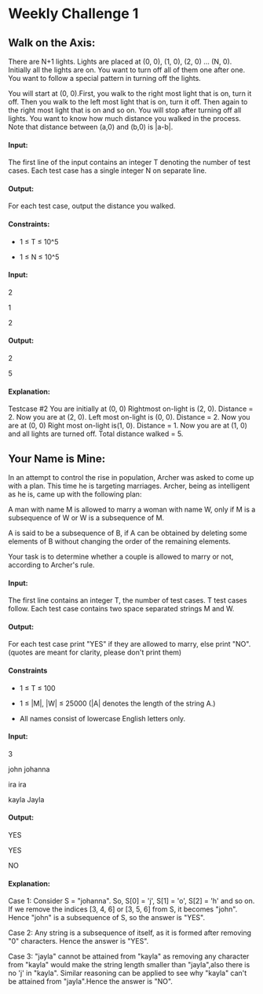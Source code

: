 # Weekly Challenge 1

## Walk on the Axis:

There are N+1 lights. Lights are placed at (0, 0), (1, 0), (2, 0) ... (N, 0). Initially all the lights are on. You want to turn off all of them one after one. You want to follow a special pattern in turning off the lights.

You will start at (0, 0).First, you walk to the right most light that is on, turn it off. Then you walk to the left most light that is on, turn it off. Then again to the right most light that is on and so on. You will stop after turning off all lights. You want to know how much distance you walked in the process. Note that distance between (a,0) and (b,0) is |a-b|.

#### Input:

The first line of the input contains an integer T denoting the number of test cases. Each test case has a single integer N on separate line.

#### Output:

For each test case, output the distance you walked.

#### Constraints:

- 1 ≤ T ≤ 10^5

- 1 ≤ N ≤ 10^5

#### Input:

2

1

2

#### Output:

2

5

#### Explanation:

Testcase #2 You are initially at (0, 0) Rightmost on-light is (2, 0). Distance = 2. Now you are at (2, 0). Left most on-light is (0, 0). Distance = 2. Now you are at (0, 0) Right most on-light is(1, 0). Distance = 1. Now you are at (1, 0) and all lights are turned off. Total distance walked = 5.

## Your Name is Mine:

In an attempt to control the rise in population, Archer was asked to come up with a plan. This time he is targeting marriages. Archer, being as intelligent as he is, came up with the following plan:

A man with name M is allowed to marry a woman with name W, only if M is a subsequence of W or W is a subsequence of M.

A is said to be a subsequence of B, if A can be obtained by deleting some elements of B without changing the order of the remaining elements.

Your task is to determine whether a couple is allowed to marry or not, according to Archer's rule.

#### Input:

The first line contains an integer T, the number of test cases. T test cases follow. Each test case contains two space separated strings M and W.

#### Output:

For each test case print "YES" if they are allowed to marry, else print "NO".(quotes are meant for clarity, please don't print them)

#### Constraints

- 1 ≤ T ≤ 100

- 1 ≤ |M|, |W| ≤ 25000 (|A| denotes the length of the string A.)

- All names consist of lowercase English letters only.

#### Input:

3

john johanna

ira ira

kayla Jayla

#### Output:

YES

YES

NO

#### Explanation:

Case 1: Consider S = "johanna". So, S[0] = 'j', S[1] = 'o', S[2] = 'h' and so on. If we remove the indices [3, 4, 6] or [3, 5, 6] from S, it becomes "john". Hence "john" is a subsequence of S, so the answer is "YES".

Case 2: Any string is a subsequence of itself, as it is formed after removing "0" characters. Hence the answer is "YES".

Case 3: "jayla" cannot be attained from "kayla" as removing any character from "kayla" would make the string length smaller than "jayla",also there is no 'j' in "kayla". Similar reasoning can be applied to see why "kayla" can't be attained from "jayla".Hence the answer is "NO".
